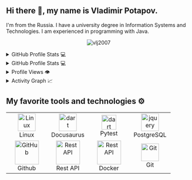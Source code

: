 ## Hi there 👋, my name is Vladimir Potapov.
I'm from the Russia.
I have a university degree in Information Systems and Technologies. I am experienced in programming with Java.

<!-- count -->
<p align="center"> <img src="https://komarev.com/ghpvc/?username=vlj2007&label=Profile%20views&style=flat-square&abbreviated=true" alt="vlj2007" /> </p>




<details>
  <summary>GitHub Profile Stats 💻</summary>
  <br/>
    <a href="https://github.com/vlj2007?tab=repositories"><img alt="vlj2007's Github Stats" src="https://github-readme-stats.vercel.app/api/?username=vlj2007
                                                            &show_icons=reviews,discussions_started,discussions_answered,prs_merged,prs_merged_percentage
                                                            &count_private=true
                                                            &theme=transparent
                                                            &hide_border=true
                                                            &bg_color=fff
                                                            &title_color=00000000
                                                            &icon_color=00000000" height="192px"/></a>
  
  <a href="https://github.com/vlj2007?tab=repositories"><img alt="vlj2007's Top Languages" src="https://github-readme-stats.vercel.app/api/top-langs/?username=vlj2007
                                                          &langs_count=8
                                                          &layout=donut
                                                          &theme=transparent
                                                          &title_color=000
                                                          &icon_color=000
                                                          &card_width=320
                                                          &size_weight=0.5
                                                          &count_weight=0.5
                                                          &show_icons=true
                                                          &bg_color=00000000
                                                          &hide=Jupyter%20Notebook" height="192px"/></a>
  <br/>
</details>


<details>
  <summary>GitHub Profile Stats 💻</summary>
  <br/>
<a href="https://github.com/vlj2007?tab=repositories">
  <img height=300 align="center" src="https://github-readme-stats.vercel.app/api?username=vlj2007
    &show=reviews,discussions_started,discussions_answered,prs_merged,prs_merged_percentage
    &show_icons=true
    &theme=transparent
    &bg_color=00000000" height="192px" />
</a>
  
<a href="https://github.com/vlj2007?tab=repositories">
  <img height=300 align="center" src="https://github-readme-stats.vercel.app/api/top-langs?username=vlj2007
    &layout=donut
    &langs_count=8
    &card_width=320
    &size_weight=0.5
    &count_weight=0.5
    &show_icons=true
    &theme=transparent
    &bg_color=00000000" height="192px"/>
</a>
 <br/>
</details>



<details>
  <summary>Profile Views 👁️</summary>
  <br/>
  <img src="https://komarev.com/ghpvc/?username=vlj2007&label=PROFILE+VIEWS&style=for-the-badge&color=brightgreen">
</details>


<details>
  <summary>Activity Graph 📈</summary>
  <br/>

[![Ashutosh's github activity graph](https://github-readme-activity-graph.vercel.app/graph?username=vlj2007&bg_color=ffffff&color=000000&line=04e61b&point=403d3d&area=true&hide_border=true)](https://github.com/ashutosh00710/github-readme-activity-graph)

</details>



<!--
<details>
  <summary>Wakatime ⏳</summary>
  <br/>
  <img src="https://wakatime.com/share/@vlj2007/d6dcb7a2-5e70-49f5-ae5c-39405f92ffb3.png">
  <br/>
  <br/>
  <br/>

  <img src="https://wakatime.com/share/@vlj2007/b43da924-55df-4315-897d-e4dd9fb798f9.png">
</details>
-->


## My favorite tools and technologies ⚙️







<table>
  <tr>
    <td align="center" width="96">
     <img src="https://skillicons.dev/icons?i=linux" width="48" height="48" alt="Linux" />
      <br>Linux
    </td>
    <td align="center" width="96">
      <img src="https://docusaurus.io/img/docusaurus_keytar.svg" width="48" height="48" alt="dart" />
      <br>Docusaurus
    </td>
    <td align="center" width="96">
        <img src="https://bruhin.software/img/logos/pytest.svg" width="40" height="40" alt="dart" />
      <br>Pytest
    </td>
    </td>
        <td align="center" width="96">
        <img src="https://skillicons.dev/icons?i=postgres" width="48" height="48" alt="jquery" />
      <br>PostgreSQL
    </td>

    
  </tr>
  
 <tr>
   <td align="center" width="96">
        <img src="https://techstack-generator.vercel.app/github-icon.svg" width="65" height="65" alt="GitHub" />
      <br>Github
    </td>
    <td align="center" width="96">
        <img src="https://techstack-generator.vercel.app/restapi-icon.svg" width="65" height="65" alt="Rest API" />
      <br>Rest API
    </td>
          <td align="center" width="96">
        <img src="https://techstack-generator.vercel.app/docker-icon.svg" width="65" height="65" alt="Rest API" />
      <br>Docker
    </td>
    <td align="center" width="96">
        <img src="https://skillicons.dev/icons?i=git" width="48" height="48" alt="Git" />
      <br>Git
    </td>


   
 </tr>
 
</table>
